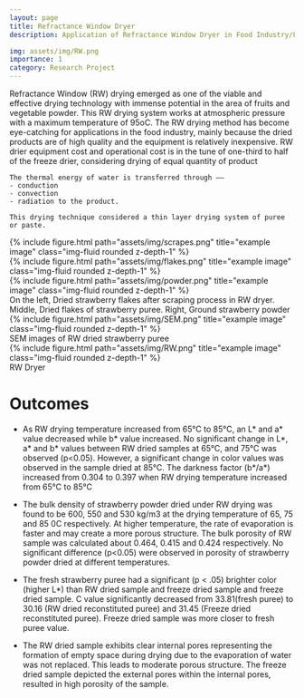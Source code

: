 ```yaml
---
layout: page
title: Refractance Window Dryer 
description: Application of Refractance Window Dryer in Food Industry/Food Product F. No. Q-11/5/2018-R Funded by Ministry of Food Processing Industries, New Delhi Under the scheme of Pradhan Mantri Kisan Sampada Yojana.  Total Project sanctioned amount is Rs. 29,88,624/- 

img: assets/img/RW.png
importance: 1
category: Research Project
---
```


Refractance Window (RW) drying emerged as one of the viable and effective drying technology with immense potential in the area of fruits and vegetable powder. This RW drying system works at atmospheric pressure with a maximum temperature of 95oC. The RW drying method has become eye-catching for applications in the food industry, mainly because the dried products are of high quality and the equipment is relatively inexpensive. RW drier equipment cost and operational cost is in the tune of one-third to half of the freeze drier, considering drying of equal quantity of product 

```
The thermal energy of water is transferred through ––
- conduction
- convection 
- radiation to the product. 

This drying technique considered a thin layer drying system of puree or paste. 
```
<div class="row">
    <div class="col-sm mt-3 mt-md-0">
        {% include figure.html path="assets/img/scrapes.png" title="example image" class="img-fluid rounded z-depth-1" %}
    </div>
    <div class="col-sm mt-3 mt-md-0">
        {% include figure.html path="assets/img/flakes.png" title="example image" class="img-fluid rounded z-depth-1" %}
    </div>
    <div class="col-sm mt-3 mt-md-0">
        {% include figure.html path="assets/img/powder.png" title="example image" class="img-fluid rounded z-depth-1" %}
    </div>
</div>
<div class="caption">
     On the left, Dried strawberry flakes after scraping process in RW dryer. Middle, Dried flakes of strawberry puree. Right, Ground strawberry powder
</div>
<div class="row">
    <div class="col-sm mt-3 mt-md-0">
        {% include figure.html path="assets/img/SEM.png" title="example image" class="img-fluid rounded z-depth-1" %}
    </div>
</div>
<div class="caption">
     SEM images of RW dried strawberry puree
</div>



<div class="row justify-content-sm-center">
    <div class="col-sm-8 mt-3 mt-md-0">
        {% include figure.html path="assets/img/RW.png" title="example image" class="img-fluid rounded z-depth-1" %}
    </div>
 
</div>
<div class="caption">
    RW Dryer
</div>

# Outcomes


- As RW drying temperature increased from 65°C to 85°C, an L* and a* value decreased while b* value increased. No significant change in L*, a* and b* values between RW dried samples at 65°C, and 75°C was observed (p<0.05). However, a significant change in color values was observed in the sample dried at 85°C. The darkness factor (b*/a*) increased from 0.304 to 0.397 when RW drying temperature increased from 65°C to 85°C

- The bulk density of strawberry powder dried under RW drying was found to be 600, 550 and 530 kg/m3 at the drying temperature of 65, 75 and 85 0C respectively. At higher temperature, the rate of evaporation is faster and may create a more porous structure. The bulk porosity of RW sample was calculated about 0.464, 0.415 and 0.424 respectively. No significant difference (p<0.05) were observed in porosity of strawberry powder dried at different temperatures.

- The fresh strawberry puree had a significant (p < .05) brighter color (higher L*) than RW dried sample and freeze dried sample and freeze dried sample. C value significantly decreased from 33.81(fresh puree) to 30.16 (RW dried reconstituted puree) and 31.45 (Freeze dried reconstituted puree). Freeze dried sample was more closer to fresh puree value.

- The RW dried sample exhibits clear internal pores representing the formation of empty space during drying due to the evaporation of water was not replaced. This leads to moderate porous structure. The freeze dried sample depicted the external pores within the internal pores, resulted in high porosity of the sample.

